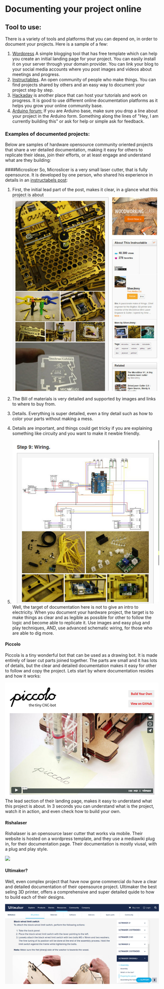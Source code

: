 # Documenting your project online



## Tool to use:

There is a variety of tools and platforms that you can depend on, in order to document your projects.  Here is a sample of a few:

1. [Wordpress](https://wordpress.com)  A simple blogging tool that has free template which can help you create an initial landing page for your project.  You can easily install it on your server through your domain provider. You can link your blog to your social media accounts where you post images and videos about meetings and progress.
2. [Instructables]( http://www.instructables.com).  An open community of people who make things.  You can find projects shared by others and an easy way to document your project step by step.
3. [Hackaday](http://hackaday.com) is another place that can host your tutorials and work on progress.  It is good to use different online documentation platforms as it helps you grow your online community base.
4. [Arduino forum:](https://forum.arduino.cc)  If you are Arduino base, make sure you drop a line about your project in the Arduino form.  Something along the lines of "Hey, I am currently building this" or ask for help or simple ask for feedback.

### Examples of documented projects:

Below are samples of hardware opensource community oriented projects that share a ver detailed documentation, making it easy for others to replicate their ideas, join their efforts, or at least engage and understand what are they building:

####Microslicer
So, Microslicer is a very small laser cutter, that is fully opensource. It is developed by one person, who shared his experience in details in an [instructabels post](http://www.instructables.com/id/The-MicroSlice-V2-Aurum-A-gold-mini-laser-cutter-e/):

1. First, the initial lead part of the post, makes it clear, in a glance what this project is about
![](microslicer_Lead.jpg)

2. The Bill of materials is very detailed and supported by images and links to where to buy from.

3. Details.  Everything is super detailed, even a tiny detail such as how to color your parts without making a mess.


4. Details are important, and things could get tricky if you are explaining something like circuity and you want to make it newbie friendly.  
5. ![](Wiring.jpg)
Well, the target of documentation here is not to give an intro to electricity. When you document your hardware project, the target is to make things as clear and as legible as possible for other to follow the logic and become able to replicate it. Use images and easy plug and play techniques, AND, use advanced schematic wiring, for those who are able to dig more.


#### Piccolo
Piccola is a tiny wonderful bot that can be used as a drawing bot.  It is made entirely of laser cut parts joined together. The parts are small and it has lots of details, but the clear and detailed documentation makes it easy for other to follow and copy the project.  Lets start by where documentation resides and how it works:

![](piccolo.jpg)
The lead section of their landing page, makes it easy to understand what this project is about. In 3 seconds you can understand what is the project, watch it in action, and even check how to build your own.


#### Rishalaser
Rishalaser is an opensource laser cutter that works via mobile.  Their website is hosted on a wordpress template, and they use a mediawiki plug in, for their documentation page.  Their documentation is mostly viusal, with a plug and play style.

![
](rishalasercutter.jpg)

#### Ultimaker?
Well, even complex project that have now gone commercial do have a clear and detailed documentation of their opensource project. Ultimaker the best seling 3D printer, offers a comprehensive and super detailed quide to how to build each of their designs.


![](ultimaker.jpg)





